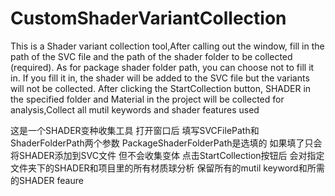 # CustomShaderVariantCollection

This is a Shader variant collection tool,After calling out the window, fill in the path of the SVC file and the path of the shader folder to be collected (required). 
As for package shader folder path, you can choose not to fill it in. If you fill it in, the shader will be added to the SVC file but the variants will not be collected.
After clicking the StartCollection button, SHADER in the specified folder and Material in the project will be collected for analysis,Collect all mutil keywords and shader features used

这是一个SHADER变种收集工具 打开窗口后 填写SVCFilePath和ShaderFolderPath两个参数 PackageShaderFolderPath是选填的 如果填了只会将SHADER添加到SVC文件 但不会收集变体 
点击StartCollection按钮后 会对指定文件夹下的SHADER和项目里的所有材质球分析 保留所有的mutil keyword和所需的SHADER feaure
